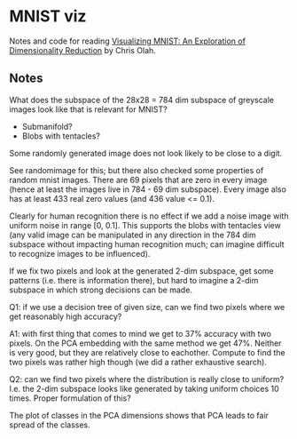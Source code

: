 # MNIST viz

Notes and code for reading
[Visualizing MNIST: An Exploration of Dimensionality Reduction](https://colah.github.io/posts/2014-10-Visualizing-MNIST/)
by Chris Olah.

## Notes

What does the subspace of the 28x28 = 784 dim subspace of greyscale images look like that is relevant for MNIST?

* Submanifold?
* Blobs with tentacles?

Some randomly generated image does not look likely to be close to a digit.

See randomimage for this; but there also checked some properties of random mnist images.  There are 69 pixels
that are zero in every image (hence at least the images live in 784 - 69 dim subspace).  Every image also has 
at least 433 real zero values (and 436 value <= 0.1).

Clearly for human recognition there is no effect if we add a noise image with uniform noise in range [0, 0.1].  This
supports the blobs with tentacles view (any valid image can be manipulated in any direction in the 784 dim subspace
without impacting human recognition much; can imagine difficult to recognize images to be influenced).

If we fix two pixels and look at the generated 2-dim subspace, get some patterns (i.e. there is information there), but
hard to imagine a 2-dim subspace in which strong decisions can be made.

Q1: if we use a decision tree of given size, can we find two pixels where we get reasonably high accuracy?

A1: with first thing that comes to mind we get to 37% accuracy with two pixels.  On the PCA embedding with the same
method we get 47%.  Neither is very good, but they are relatively close to eachother.  Compute to find the two pixels
was rather high though (we did a rather exhaustive search).

Q2: can we find two pixels where the distribution is really close to uniform?  I.e. the 2-dim subspace looks like
generated by taking uniform choices 10 times.  Proper formulation of this?

The plot of classes in the PCA dimensions shows that PCA leads to fair spread of the classes.